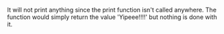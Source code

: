 It will not print anything since the print function isn't called anywhere.
The function would simply return the value 'Yipeee!!!!' but nothing is done with it.

